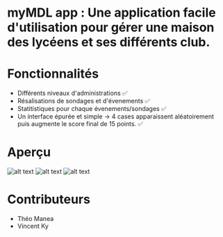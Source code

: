 # myMDL app : Une application facile d'utilisation pour gérer une maison des lycéens et ses différents club.

# Fonctionnalités 

  - Différents niveaux d'administrations :white_check_mark:
  - Résalisations de sondages et d'évenements :white_check_mark:
  - Statitistiques pour chaque évenements/sondages :white_check_mark:
  - Un interface épurée et simple -> 4 cases apparaissent aléatoirement puis augmente le score final de 15 points. :white_check_mark:
  
  
# Aperçu

![alt text](https://play-lh.googleusercontent.com/h9tvp4B8pNzRQO6UL674deWwgkqJ2PO7ornJCqK2eZfpLJTa5BbXkaQzs9someh2KO4=w1280-h913-rw)
![alt text](https://play-lh.googleusercontent.com/cXAWOSDJUssxUdSCHQItuRFTHNgkrRG23QVSMZRwuAeK39wIVO74L8C_MVVjDEZHmtk5=w1280-h913-rw)
![alt text](https://play-lh.googleusercontent.com/wctrcM6Il5pAt_iABY39TFAtfpwgR3rrMQou4AaYJF4Qp2VIYWUFPrG19aVREYvkWDo=w1280-h913-rw)


# Contributeurs 
  - Théo Manea
  - Vincent Ky 
  
